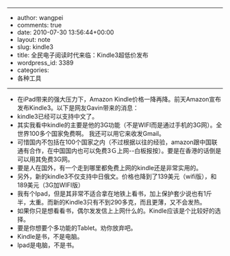 - --
- author: wangpei
- comments: true
- date: 2010-07-30 13:56:44+00:00
- layout: note
- slug: kindle3
- title: 全民电子阅读时代来临：Kindle3超低价发布
- wordpress_id: 3389
- categories:
- 各种工具
- --
- 在iPad带来的强大压力下，Amazon Kindle价格一降再降。前天Amazon宣布发布Kindle3。以下是网友Gavin带来的消息：
- kindle3已经可以支持中文了。
- 其实我看中kindle的主要是他的3G功能（不是WIFI而是通过手机的3G网）。全世界100多个国家免费啊。 我还可以用它来收发Gmail。
- 可惜国内不包括在100个国家之内（不过根据以往的经验，amazon跟中国联通有合作，在中国国内也可以免费3Ｇ上网--白板报按）。要是在香港的话倒是可以用其免费3G网。
- 要是人在国外，有一个走到哪里都免费上网的kindle还是非常实用的。
- 另外，新的kindle3不仅支持中日俄文。价格也降到了139美元（wifi版），和189美元（3G加WIFI版）
- 我有个Ipad，但是其非常不适合拿在地铁上看书，加上保护套少说也有1斤半，太重。而新的Kindle3只有不到290多克，而且更薄，又不会发热。
- 如果你只是想看看书，偶尔发发信上上网什么的。Kindle应该是个比较好的选择。
- 要是你想要个多功能的Tablet。劝你放弃吧。
- Kindle是书，不是电脑。
- Ipad是电脑，不是书。
